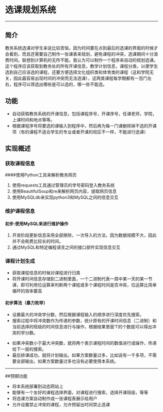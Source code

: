 # 选课规划系统
---
## 简介
教务系统选课对学生来说比较苦恼，因为时间要在点到最后的选课的界面的时候才会看到，而且还需要自己制作一张课表来规划，避免课程的冲突，选课期间十分浪费时间。联想到计算机的无所不能，我认为可以制作一个程序来自动的规划选课。这个程序应该获取到教务处的所有开课信息，教学计划信息，课程分类，以便学生选到自己应该选的课程，还要方便选择文化组织类和体育类的课程（这和学院无关，因此最容易出现时间的冲突而无法选课），这两类课程每学期都有一百门左右，程序可以筛选出哪些是可以选的，哪一些不能选。
  
## 功能
* 自动获取教务系统的开课信息，包括课程序号，开课序号，任课老师，学院，上课时间和地点等等。
* 根据课程序号将要选的课输入到程序中，然后再为每一门课删除掉不选的开课项（有的课程不适合学生的专业或者开课的校区不一样，不能进行选课）
 
## 实现概述
### 获取课程信息
####使用Python工具来解析教务网页
1. 使用requests工具通过管理员的学号密码登入教务系统
2. 使用BeautifulSoup和re来解析网页内容，提取网页信息
3. 使用MySQLdb来实现python3和MySQL之间的信息交互
### 维护课程信息
#### 初步:使用MySQL来进行维护操作
1. 开发阶段更新信息采用全部擦除，一次导入的方法，因为数据规模不大，因此并不会耗费比较长的时间。
2. 通过MySQL和特定编程语言之间的接口部件实现信息交互
### 课程计划生成
* 获取课程信息的时候对课程进行归类
* 将开课时间信息存储到二进制里面，一个二进制代表一周中某一天的某一节课，即可利用位运算来判断两个课程或多个课程时间是否冲突，位运算比简单循环的效率要高
#### 初步算法（暴力枚举）
* 设置最大的冲突学分数，然后根据课程输入的顺序进行深度优先搜索。
* 搜索过程中将冲突数作为传递的参数，统计原有的开课时间信息（二进制）和当前选择的班级的时间信息进行与操作，根据结果里面‘1’的个数就可以得出冲突的学分数。

- 如果冲突数小于最大冲突数，就将两个表示课程时间的数值进行或操作，传递给下一层的搜索。
- 最后排课成功，就将计划输出。如果方案数量过多，比如说有一千多项，不需要全部输出，如果方案数量过多也没有必要使用本系统。
-----------------------------------------------
##预期功能
* 将本系统部署到动态网站上
* 能够有一个友好的课程选择界面，对课程进行搜索，选择开课班级，等等
* 将选课方案自动制作成一张课程表展示给用户
* 允许设置禁止冲突的课程，允许预留出时间禁止选课
